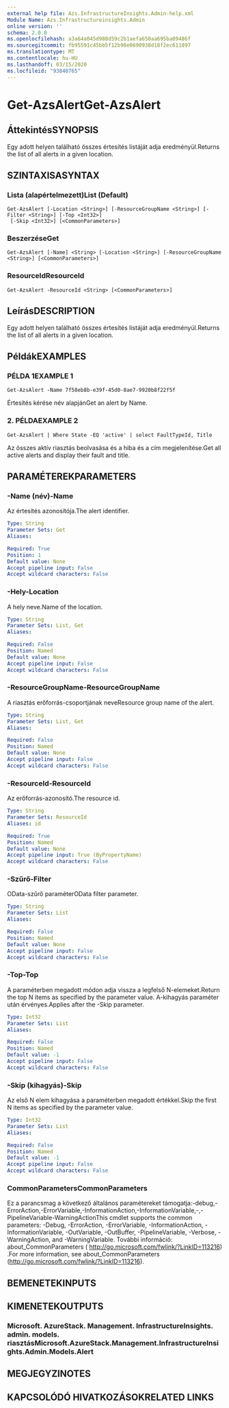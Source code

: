 ```yaml
---
external help file: Azs.InfrastructureInsights.Admin-help.xml
Module Name: Azs.Infrastructureinsights.Admin
online version: ''
schema: 2.0.0
ms.openlocfilehash: a3a64a045d988d59c2b1aefa650aa695ba09486f
ms.sourcegitcommit: fb95591c45bb5f12b98e0690938d18f2ec611897
ms.translationtype: MT
ms.contentlocale: hu-HU
ms.lasthandoff: 03/15/2020
ms.locfileid: "93840765"
---
```

# <span data-ttu-id="0485c-101">Get-AzsAlert</span><span class="sxs-lookup"><span data-stu-id="0485c-101">Get-AzsAlert</span></span>

## <span data-ttu-id="0485c-102">Áttekintés</span><span class="sxs-lookup"><span data-stu-id="0485c-102">SYNOPSIS</span></span>
<span data-ttu-id="0485c-103">Egy adott helyen található összes értesítés listáját adja eredményül.</span><span class="sxs-lookup"><span data-stu-id="0485c-103">Returns the list of all alerts in a given location.</span></span>

## <span data-ttu-id="0485c-104">SZINTAXISA</span><span class="sxs-lookup"><span data-stu-id="0485c-104">SYNTAX</span></span>

### <span data-ttu-id="0485c-105">Lista (alapértelmezett)</span><span class="sxs-lookup"><span data-stu-id="0485c-105">List (Default)</span></span>
```
Get-AzsAlert [-Location <String>] [-ResourceGroupName <String>] [-Filter <String>] [-Top <Int32>]
 [-Skip <Int32>] [<CommonParameters>]
```

### <span data-ttu-id="0485c-106">Beszerzése</span><span class="sxs-lookup"><span data-stu-id="0485c-106">Get</span></span>
```
Get-AzsAlert [-Name] <String> [-Location <String>] [-ResourceGroupName <String>] [<CommonParameters>]
```

### <span data-ttu-id="0485c-107">ResourceId</span><span class="sxs-lookup"><span data-stu-id="0485c-107">ResourceId</span></span>
```
Get-AzsAlert -ResourceId <String> [<CommonParameters>]
```

## <span data-ttu-id="0485c-108">Leírás</span><span class="sxs-lookup"><span data-stu-id="0485c-108">DESCRIPTION</span></span>
<span data-ttu-id="0485c-109">Egy adott helyen található összes értesítés listáját adja eredményül.</span><span class="sxs-lookup"><span data-stu-id="0485c-109">Returns the list of all alerts in a given location.</span></span>

## <span data-ttu-id="0485c-110">Példák</span><span class="sxs-lookup"><span data-stu-id="0485c-110">EXAMPLES</span></span>

### <span data-ttu-id="0485c-111">PÉLDA 1</span><span class="sxs-lookup"><span data-stu-id="0485c-111">EXAMPLE 1</span></span>
```
Get-AzsAlert -Name 7f58eb8b-e39f-45d0-8ae7-9920b8f22f5f
```

<span data-ttu-id="0485c-112">Értesítés kérése név alapján</span><span class="sxs-lookup"><span data-stu-id="0485c-112">Get an alert by Name.</span></span>

### <span data-ttu-id="0485c-113">2. PÉLDA</span><span class="sxs-lookup"><span data-stu-id="0485c-113">EXAMPLE 2</span></span>
```
Get-AzsAlert | Where State -EQ 'active' | select FaultTypeId, Title
```

<span data-ttu-id="0485c-114">Az összes aktív riasztás beolvasása és a hiba és a cím megjelenítése.</span><span class="sxs-lookup"><span data-stu-id="0485c-114">Get all active alerts and display their fault and title.</span></span>

## <span data-ttu-id="0485c-115">PARAMÉTEREK</span><span class="sxs-lookup"><span data-stu-id="0485c-115">PARAMETERS</span></span>

### <span data-ttu-id="0485c-116">-Name (név)</span><span class="sxs-lookup"><span data-stu-id="0485c-116">-Name</span></span>
<span data-ttu-id="0485c-117">Az értesítés azonosítója.</span><span class="sxs-lookup"><span data-stu-id="0485c-117">The alert identifier.</span></span>

```yaml
Type: String
Parameter Sets: Get
Aliases:

Required: True
Position: 1
Default value: None
Accept pipeline input: False
Accept wildcard characters: False
```

### <span data-ttu-id="0485c-118">-Hely</span><span class="sxs-lookup"><span data-stu-id="0485c-118">-Location</span></span>
<span data-ttu-id="0485c-119">A hely neve.</span><span class="sxs-lookup"><span data-stu-id="0485c-119">Name of the location.</span></span>

```yaml
Type: String
Parameter Sets: List, Get
Aliases:

Required: False
Position: Named
Default value: None
Accept pipeline input: False
Accept wildcard characters: False
```

### <span data-ttu-id="0485c-120">-ResourceGroupName</span><span class="sxs-lookup"><span data-stu-id="0485c-120">-ResourceGroupName</span></span>
<span data-ttu-id="0485c-121">A riasztás erőforrás-csoportjának neve</span><span class="sxs-lookup"><span data-stu-id="0485c-121">Resource group name of the alert.</span></span>

```yaml
Type: String
Parameter Sets: List, Get
Aliases:

Required: False
Position: Named
Default value: None
Accept pipeline input: False
Accept wildcard characters: False
```

### <span data-ttu-id="0485c-122">-ResourceId</span><span class="sxs-lookup"><span data-stu-id="0485c-122">-ResourceId</span></span>
<span data-ttu-id="0485c-123">Az erőforrás-azonosító.</span><span class="sxs-lookup"><span data-stu-id="0485c-123">The resource id.</span></span>

```yaml
Type: String
Parameter Sets: ResourceId
Aliases: id

Required: True
Position: Named
Default value: None
Accept pipeline input: True (ByPropertyName)
Accept wildcard characters: False
```

### <span data-ttu-id="0485c-124">-Szűrő</span><span class="sxs-lookup"><span data-stu-id="0485c-124">-Filter</span></span>
<span data-ttu-id="0485c-125">OData-szűrő paraméter</span><span class="sxs-lookup"><span data-stu-id="0485c-125">OData filter parameter.</span></span>

```yaml
Type: String
Parameter Sets: List
Aliases:

Required: False
Position: Named
Default value: None
Accept pipeline input: False
Accept wildcard characters: False
```

### <span data-ttu-id="0485c-126">-Top</span><span class="sxs-lookup"><span data-stu-id="0485c-126">-Top</span></span>
<span data-ttu-id="0485c-127">A paraméterben megadott módon adja vissza a legfelső N-elemeket.</span><span class="sxs-lookup"><span data-stu-id="0485c-127">Return the top N items as specified by the parameter value.</span></span>
<span data-ttu-id="0485c-128">A-kihagyás paraméter után érvényes.</span><span class="sxs-lookup"><span data-stu-id="0485c-128">Applies after the -Skip parameter.</span></span>

```yaml
Type: Int32
Parameter Sets: List
Aliases:

Required: False
Position: Named
Default value: -1
Accept pipeline input: False
Accept wildcard characters: False
```

### <span data-ttu-id="0485c-129">-Skip (kihagyás)</span><span class="sxs-lookup"><span data-stu-id="0485c-129">-Skip</span></span>
<span data-ttu-id="0485c-130">Az első N elem kihagyása a paraméterben megadott értékkel.</span><span class="sxs-lookup"><span data-stu-id="0485c-130">Skip the first N items as specified by the parameter value.</span></span>

```yaml
Type: Int32
Parameter Sets: List
Aliases:

Required: False
Position: Named
Default value: -1
Accept pipeline input: False
Accept wildcard characters: False
```

### <span data-ttu-id="0485c-131">CommonParameters</span><span class="sxs-lookup"><span data-stu-id="0485c-131">CommonParameters</span></span>
<span data-ttu-id="0485c-132">Ez a parancsmag a következő általános paramétereket támogatja:-debug,-ErrorAction,-ErrorVariable,-InformationAction,-InformationVariable,-,-PipelineVariable-WarningAction</span><span class="sxs-lookup"><span data-stu-id="0485c-132">This cmdlet supports the common parameters: -Debug, -ErrorAction, -ErrorVariable, -InformationAction, -InformationVariable, -OutVariable, -OutBuffer, -PipelineVariable, -Verbose, -WarningAction, and -WarningVariable.</span></span> <span data-ttu-id="0485c-133">További információ: about_CommonParameters ( http://go.microsoft.com/fwlink/?LinkID=113216) .</span><span class="sxs-lookup"><span data-stu-id="0485c-133">For more information, see about_CommonParameters (http://go.microsoft.com/fwlink/?LinkID=113216).</span></span>

## <span data-ttu-id="0485c-134">BEMENETEK</span><span class="sxs-lookup"><span data-stu-id="0485c-134">INPUTS</span></span>

## <span data-ttu-id="0485c-135">KIMENETEK</span><span class="sxs-lookup"><span data-stu-id="0485c-135">OUTPUTS</span></span>

### <span data-ttu-id="0485c-136">Microsoft. AzureStack. Management. InfrastructureInsights. admin. models. riasztás</span><span class="sxs-lookup"><span data-stu-id="0485c-136">Microsoft.AzureStack.Management.InfrastructureInsights.Admin.Models.Alert</span></span>

## <span data-ttu-id="0485c-137">MEGJEGYZI</span><span class="sxs-lookup"><span data-stu-id="0485c-137">NOTES</span></span>

## <span data-ttu-id="0485c-138">KAPCSOLÓDÓ HIVATKOZÁSOK</span><span class="sxs-lookup"><span data-stu-id="0485c-138">RELATED LINKS</span></span>
